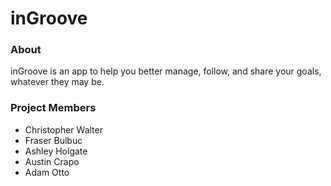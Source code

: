 # inGroove

### About

inGroove is an app to help you better manage, follow, and share your goals, whatever they may be.

### Project Members
* Christopher Walter
* Fraser Bulbuc
* Ashley Holgate
* Austin Crapo
* Adam Otto
